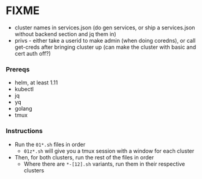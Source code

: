 # FIXME
* cluster names in services.json (do gen services, or ship a services.json without backend section and jq them in)
* privs - either take a userid to make admin (when doing coredns), or call get-creds after bringing cluster up (can make the cluster with basic and cert auth off?)

### Prereqs

* helm, at least 1.11
* kubectl
* jq
* yq
* golang
* tmux

### Instructions

* Run the `01*.sh` files in order
  * `01z*.sh` will give you a tmux session with a window for each cluster
* Then, for both clusters, run the rest of the files in order
  * Where there are `*-[12].sh` variants, run them in their respective clusters
